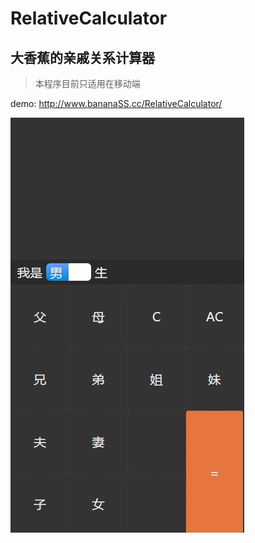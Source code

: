 # RelativeCalculator

## 大香蕉的亲戚关系计算器

> 本程序目前只适用在移动端

demo: http://www.bananaSS.cc/RelativeCalculator/

![效果图](jisuanqi.gif)
